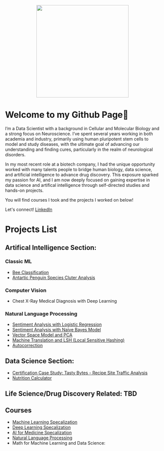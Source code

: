 <div id="header" align="center">
  <img src="https://i.giphy.com/media/v1.Y2lkPTc5MGI3NjExNHJ3YTMwM2RyNGhiNnU0ZmZmOGtsMDZ2b3l0MHdieHBxZGFiZzF4MSZlcD12MV9pbnRlcm5hbF9naWZfYnlfaWQmY3Q9cw/vTNWp0OA3qg9dBzhog/giphy.gif" width="300"/>
</div>

# Welcome to my Github Page👋

I’m a Data Scientist with a background in Cellular and Molecular Biology and a strong focus on Neuroscience. I’ve spent several years working in both academia and industry, primarily using human pluripotent stem cells to model and study diseases, with the ultimate goal of advancing our understanding and finding cures, particularly in the realm of neurological disorders.

In my most recent role at a biotech company, I had the unique opportunity worked with many talents people to bridge human biology, data science, and artificial intelligence to advance drug discovery. This exposure sparked my passion for AI, and I am now deeply focused on gaining expertise in data science and artifical intelligence through self-directed studies and hands-on projects.

You will find courses I took and the projects I worked on below!


<!--🔭 I’m currently working on developing skills in machine learning and artifical intelligence. 
🌱 I’m currently learning computer vision and natural language processing. -->

Let's connect! [LinkedIn](https://www.linkedin.com/in/meiliang-pan)

  
# Projects List
## Artifical Intelligence Section:
### Classic ML
- [Bee Classification](https://github.com/mei-pan/Bee-Classification/tree/main)    
- [Antartic Penguin Species Cluter Analysis](https://github.com/mei-pan/Antarctic-Penguin-Species-Cluster-Analysis)
### Computer Vision
- Chest X-Ray Medical Diagnosis with Deep Learning 
### Natural Language Processing 
- [Sentiment Analysis with Logistic Regression](https://github.com/mei-pan/Natural_Language_Processing_Specialization/blob/main/NLP_C1_W1_Logistic%20Regression%20%20.ipynb)  
- [Sentiment Analysis with Naive Bayes Model](https://github.com/mei-pan/Natural_Language_Processing_Specialization/blob/main/NLP_C1_W2_Navie%20Bayes.ipynb)   
- [Vector Space Model and PCA](https://github.com/mei-pan/Natural_Language_Processing_Specialization/blob/main/NLP_C1_W3_Vector_Space_Model.ipynb)  
- [Machine Translation and LSH (Local Sensitive Hashing)](https://github.com/mei-pan/Natural_Language_Processing_Specialization/blob/main/NLP_C1_W4_Naive_Machine_Translation_and_LSH.ipynb)   
- [Autocorrection](https://github.com/mei-pan/Natural_Language_Processing_Specialization/blob/main/NLP_C2_W1_Autocorrect/NLP_C2_W1_Autocorrect.ipynb)
## Data Science Section:
- [Certification Case Study: Tasty Bytes - Recipe Site Traffic Analysis](https://github.com/mei-pan/Tastey_Bytes_in-process/tree/main)   
- [Nutrition Calculator](https://github.com/mei-pan/nutrition_calculator/tree/main)
  
## Life Science/Drug Discovery Related: TBD


## Courses
- [Machine Learning Specalization](https://github.com/mei-pan/Machine_Learning_Specialization)
- [Deep Learning Specalization](https://github.com/mei-pan/Deep_Learning_Specialization)
- [AI for Medicine Specalization](https://github.com/mei-pan/AI_for_Medicine_Specalization)
- [Natural Language Processing](https://github.com/mei-pan/Natural_Language_Processing_Specialization)
- Math for Machine Learning and Data Science: 
<!--- Data Science Professional
- -->
  
